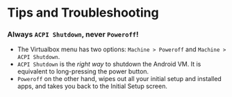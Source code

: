 # Tips and Troubleshooting 

### Always `ACPI Shutdown`, never `Poweroff`!

* The Virtualbox menu has two options: `Machine > Poweroff` and `Machine > ACPI Shutdown`. 
* `ACPI Shutdown` is the _right way_ to shutdown the Android VM. It is equivalent to long-pressing the power button.
* `Poweroff` on the other hand, wipes out all your initial setup and installed apps, and takes you back to the Initial Setup screen. 
